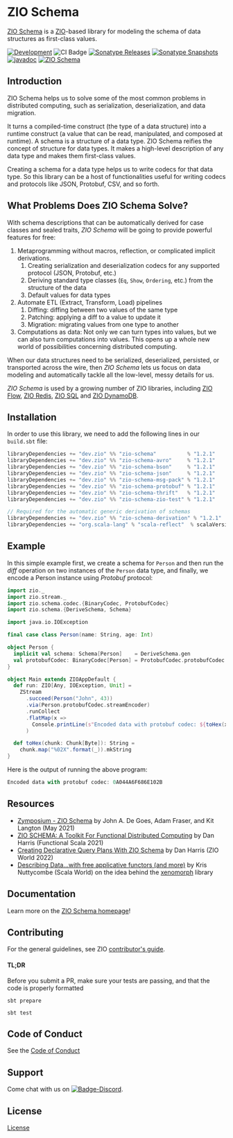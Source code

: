 [//]: # (This file was autogenerated using `zio-sbt-website` plugin via `sbt generateReadme` command.)
[//]: # (So please do not edit it manually. Instead, change "docs/index.md" file or sbt setting keys)
[//]: # (e.g. "readmeDocumentation" and "readmeSupport".)

# ZIO Schema

[ZIO Schema](https://github.com/zio/zio-schema) is a [ZIO](https://zio.dev)-based library for modeling the schema of data structures as first-class values.

[![Development](https://img.shields.io/badge/Project%20Stage-Development-green.svg)](https://github.com/zio/zio/wiki/Project-Stages) ![CI Badge](https://github.com/zio/zio-schema/workflows/CI/badge.svg) [![Sonatype Releases](https://img.shields.io/nexus/r/https/oss.sonatype.org/dev.zio/zio-schema_2.13.svg?label=Sonatype%20Release)](https://oss.sonatype.org/content/repositories/releases/dev/zio/zio-schema_2.13/) [![Sonatype Snapshots](https://img.shields.io/nexus/s/https/oss.sonatype.org/dev.zio/zio-schema_2.13.svg?label=Sonatype%20Snapshot)](https://oss.sonatype.org/content/repositories/snapshots/dev/zio/zio-schema_2.13/) [![javadoc](https://javadoc.io/badge2/dev.zio/zio-schema-docs_2.13/javadoc.svg)](https://javadoc.io/doc/dev.zio/zio-schema-docs_2.13) [![ZIO Schema](https://img.shields.io/github/stars/zio/zio-schema?style=social)](https://github.com/zio/zio-schema)

## Introduction

ZIO Schema helps us to solve some of the most common problems in distributed computing, such as serialization, deserialization, and data migration.

It turns a compiled-time construct (the type of a data structure) into a runtime construct (a value that can be read, manipulated, and composed at runtime). A schema is a structure of a data type. ZIO Schema reifies the concept of structure for data types. It makes a high-level description of any data type and makes them first-class values.

Creating a schema for a data type helps us to write codecs for that data type. So this library can be a host of functionalities useful for writing codecs and protocols like JSON, Protobuf, CSV, and so forth.

## What Problems Does ZIO Schema Solve?

With schema descriptions that can be automatically derived for case classes and sealed traits, _ZIO Schema_ will be going to provide powerful features for free:

1. Metaprogramming without macros, reflection, or complicated implicit derivations.
    1. Creating serialization and deserialization codecs for any supported protocol (JSON, Protobuf, etc.)
    2. Deriving standard type classes (`Eq`, `Show`, `Ordering`, etc.) from the structure of the data
    3. Default values for data types
2. Automate ETL (Extract, Transform, Load) pipelines
    1. Diffing: diffing between two values of the same type
    2. Patching: applying a diff to a value to update it
    3. Migration: migrating values from one type to another
3. Computations as data: Not only we can turn types into values, but we can also turn computations into values. This opens up a whole new world of possibilities concerning distributed computing.

When our data structures need to be serialized, deserialized, persisted, or transported across the wire, then _ZIO Schema_ lets us focus on data modeling and automatically tackle all the low-level, messy details for us.

_ZIO Schema_ is used by a growing number of ZIO libraries, including [ZIO Flow](https://zio.dev/zio-flow), [ZIO Redis](https://zio-redis), [ZIO SQL](https://zio.dev/zio-sql) and [ZIO DynamoDB](https://zio.dev/zio-dynamodb).

## Installation

In order to use this library, we need to add the following lines in our `build.sbt` file:

```scala
libraryDependencies += "dev.zio" %% "zio-schema"          % "1.2.1"
libraryDependencies += "dev.zio" %% "zio-schema-avro"     % "1.2.1"
libraryDependencies += "dev.zio" %% "zio-schema-bson"     % "1.2.1"
libraryDependencies += "dev.zio" %% "zio-schema-json"     % "1.2.1"
libraryDependencies += "dev.zio" %% "zio-schema-msg-pack" % "1.2.1"
libraryDependencies += "dev.zio" %% "zio-schema-protobuf" % "1.2.1"
libraryDependencies += "dev.zio" %% "zio-schema-thrift"   % "1.2.1"
libraryDependencies += "dev.zio" %% "zio-schema-zio-test" % "1.2.1"

// Required for the automatic generic derivation of schemas
libraryDependencies += "dev.zio" %% "zio-schema-derivation" % "1.2.1"
libraryDependencies += "org.scala-lang" % "scala-reflect"  % scalaVersion.value % "provided"
```

## Example

In this simple example first, we create a schema for `Person` and then run the _diff_ operation on two instances of the `Person` data type, and finally, we encode a Person instance using _Protobuf_ protocol:

```scala
import zio._
import zio.stream._
import zio.schema.codec.{BinaryCodec, ProtobufCodec}
import zio.schema.{DeriveSchema, Schema}

import java.io.IOException

final case class Person(name: String, age: Int)

object Person {
  implicit val schema: Schema[Person]    = DeriveSchema.gen
  val protobufCodec: BinaryCodec[Person] = ProtobufCodec.protobufCodec
}

object Main extends ZIOAppDefault {
  def run: ZIO[Any, IOException, Unit] =
    ZStream
      .succeed(Person("John", 43))
      .via(Person.protobufCodec.streamEncoder)
      .runCollect
      .flatMap(x =>
        Console.printLine(s"Encoded data with protobuf codec: ${toHex(x)}")
      )

  def toHex(chunk: Chunk[Byte]): String =
    chunk.map("%02X".format(_)).mkString
}
```

Here is the output of running the above program:

```scala
Encoded data with protobuf codec: 0A044A6F686E102B
```

## Resources

- [Zymposium - ZIO Schema](https://www.youtube.com/watch?v=GfNiDaL5aIM) by John A. De Goes, Adam Fraser, and Kit Langton (May 2021)
- [ZIO SCHEMA: A Toolkit For Functional Distributed Computing](https://www.youtube.com/watch?v=lJziseYKvHo&t=481s) by Dan Harris (Functional Scala 2021)
- [Creating Declarative Query Plans With ZIO Schema](https://www.youtube.com/watch?v=ClePN4P9_pg) by Dan Harris (ZIO World 2022)
- [Describing Data...with free applicative functors (and more)](https://www.youtube.com/watch?v=oRLkb6mqvVM) by Kris Nuttycombe (Scala World) on the idea behind the [xenomorph](https://github.com/nuttycom/xenomorph) library

## Documentation

Learn more on the [ZIO Schema homepage](https://zio.dev/zio-schema)!

## Contributing

For the general guidelines, see ZIO [contributor's guide](https://zio.dev/contributor-guidelines).
#### TL;DR

Before you submit a PR, make sure your tests are passing, and that the code is properly formatted

```
sbt prepare

sbt test
```

## Code of Conduct

See the [Code of Conduct](https://zio.dev/code-of-conduct)

## Support

Come chat with us on [![Badge-Discord]][Link-Discord].

[Badge-Discord]: https://img.shields.io/discord/629491597070827530?logo=discord "chat on discord"
[Link-Discord]: https://discord.gg/2ccFBr4 "Discord"

## License

[License](LICENSE)
